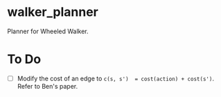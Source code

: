 # walker_planner
Planner for Wheeled Walker.

To Do
======

* [ ] Modify the cost of an edge to ``c(s, s')  = cost(action) + cost(s')``. Refer to Ben's paper.
